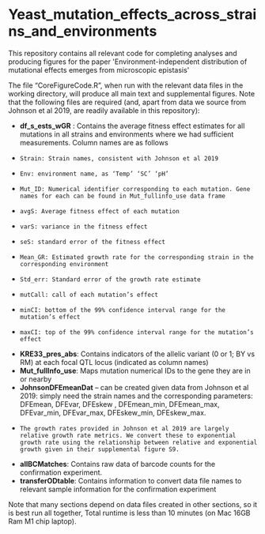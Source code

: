 # Yeast_mutation_effects_across_strains_and_environments
This repository contains all relevant code for completing analyses and producing figures for the paper 'Environment-independent distribution of mutational effects emerges from microscopic epistasis'

The file “CoreFigureCode.R”, when run with the relevant data files in the working directory, will produce all main text and supplemental figures. Note that the following files are required (and, apart from data we source from Johnson et al 2019, are readily available in this repository):
-	**df_s_ests_wGR** : Contains the average fitness effect estimates for all mutations in all strains and environments where we had sufficient measurements. Column names are as follows
-	  Strain: Strain names, consistent with Johnson et al 2019
-	  Env: environment name, as ‘Temp’ ‘SC’ ‘pH’
-	  Mut_ID: Numerical identifier corresponding to each mutation. Gene names for each can be found in Mut_fullinfo_use data frame
-	  avgS: Average fitness effect of each mutation
-	  varS: variance in the fitness effect
-	  seS: standard error of the fitness effect
-	  Mean_GR: Estimated growth rate for the corresponding strain in the corresponding environment
-	  Std_err: Standard error of the growth rate estimate
-	  mutCall: call of each mutation’s effect
-	  minCI: bottom of the 99% confidence interval range for the mutation’s effect
-	  maxCI: top of the 99% confidence interval range for the mutation’s effect
-	**KRE33_pres_abs**: Contains indicators of the allelic variant (0 or 1; BY vs RM) at each focal QTL locus (indicated as column names) 
-	**Mut_fullInfo_use**: Maps mutation numerical IDs to the gene they are in or nearby
-	**JohnsonDFEmeanDat** – can be created given data from Johnson et al 2019: simply need the strain names and the corresponding parameters: DFEmean, DFEvar, DFEskew , DFEmean_min, DFEmean_max, DFEvar_min, DFEvar_max, DFEskew_min, DFEskew_max.
-	  The growth rates provided in Johnson et al 2019 are largely relative growth rate metrics. We convert these to exponential growth rate using the relationship between relative and exponential growth given in their supplemental figure S9. 
-	**allBCMatches**: Contains raw data of barcode counts for the confirmation experiment.
-	**transferODtable**: Contains information to convert data file names to relevant sample information for the confirmation experiment


Note that many sections depend on data files created in other sections, so it is best run all together, Total runtime is less than 10 minutes (on Mac 16GB Ram M1 chip laptop). 
